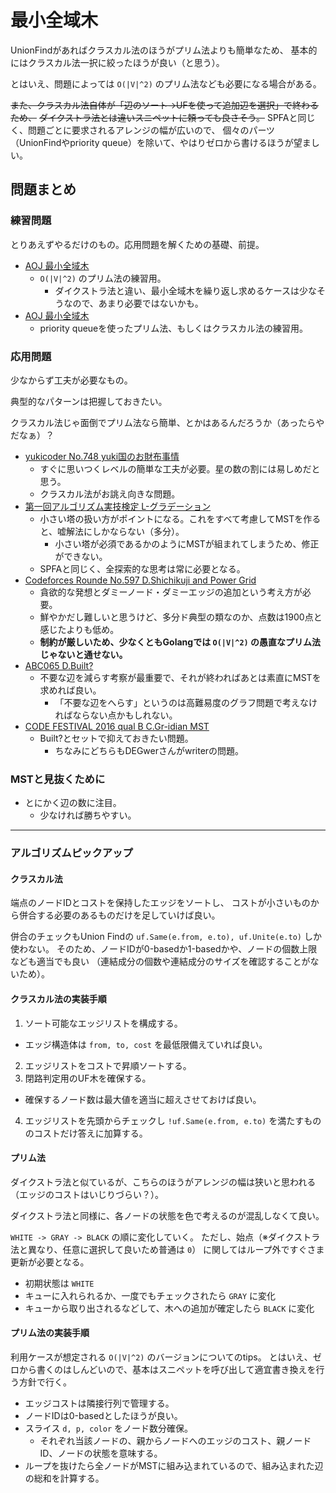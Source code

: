 # 最小全域木

UnionFindがあればクラスカル法のほうがプリム法よりも簡単なため、
基本的にはクラスカル法一択に絞ったほうが良い（と思う）。

とはいえ、問題によっては `O(|V|^2)` のプリム法なども必要になる場合がある。

~~また、クラスカル法自体が「辺のソート→UFを使って追加辺を選択」で終わるため、~~
~~ダイクストラ法とは違いスニペットに頼っても良さそう。~~
SPFAと同じく、問題ごとに要求されるアレンジの幅が広いので、
個々のパーツ（UnionFindやpriority queue）を除いて、やはりゼロから書けるほうが望ましい。

## 問題まとめ

### 練習問題

とりあえずやるだけのもの。応用問題を解くための基礎、前提。

- [AOJ 最小全域木](https://onlinejudge.u-aizu.ac.jp/courses/lesson/1/ALDS1/12/ALDS1_12_A)
  - `O(|V|^2)` のプリム法の練習用。
    - ダイクストラ法と違い、最小全域木を繰り返し求めるケースは少なそうなので、あまり必要ではないかも。
- [AOJ 最小全域木](https://onlinejudge.u-aizu.ac.jp/courses/library/5/GRL/2/GRL_2_A)
  - priority queueを使ったプリム法、もしくはクラスカル法の練習用。

### 応用問題

少なからず工夫が必要なもの。

典型的なパターンは把握しておきたい。

クラスカル法じゃ面倒でプリム法なら簡単、とかはあるんだろうか（あったらやだなぁ）？

- [yukicoder No.748 yuki国のお財布事情](https://yukicoder.me/problems/no/748)
  - すぐに思いつくレベルの簡単な工夫が必要。星の数の割には易しめだと思う。
  - クラスカル法がお誂え向きな問題。
- [第一回アルゴリズム実技検定 L-グラデーション](https://atcoder.jp/contests/past201912-open/tasks/past201912_l)
  - 小さい塔の扱い方がポイントになる。これをすべて考慮してMSTを作ると、嘘解法にしかならない（多分）。
    - 小さい塔が必須であるかのようにMSTが組まれてしまうため、修正ができない。
  - SPFAと同じく、全探索的な思考は常に必要となる。
- [Codeforces Rounde No.597 D.Shichikuji and Power Grid](https://codeforces.com/problemset/problem/1245/D)
  - 貪欲的な発想とダミーノード・ダミーエッジの追加という考え方が必要。
  - 鮮やかだし難しいと思うけど、多分ド典型の類なのか、点数は1900点と感じたよりも低め。
  - **制約が厳しいため、少なくともGolangでは `O(|V|^2)` の愚直なプリム法じゃないと通せない。**
- [ABC065 D.Built?](https://atcoder.jp/contests/abc065/tasks/arc076_b)
  - 不要な辺を減らす考察が最重要で、それが終わればあとは素直にMSTを求めれば良い。
    - 「不要な辺をへらす」というのは高難易度のグラフ問題で考えなければならない点かもしれない。
- [CODE FESTIVAL 2016 qual B C.Gr-idian MST](https://atcoder.jp/contests/code-festival-2016-qualb/tasks/codefestival_2016_qualB_c)
  - Built?とセットで抑えておきたい問題。
    - ちなみにどちらもDEGwerさんがwriterの問題。

### MSTと見抜くために

- とにかく辺の数に注目。
  - 少なければ勝ちやすい。

---

### アルゴリズムピックアップ

#### クラスカル法

端点のノードIDとコストを保持したエッジをソートし、
コストが小さいものから併合する必要のあるものだけを足していけば良い。

併合のチェックもUnion Findの `uf.Same(e.from, e.to), uf.Unite(e.to)` しか使わない。
そのため、ノードIDが0-basedか1-basedかや、ノードの個数上限なども適当でも良い
（連結成分の個数や連結成分のサイズを確認することがないため）。

#### クラスカル法の実装手順

1. ソート可能なエッジリストを構成する。
  - エッジ構造体は `from, to, cost` を最低限備えていれば良い。
2. エッジリストをコストで昇順ソートする。
3. 閉路判定用のUF木を確保する。
  - 確保するノード数は最大値を適当に超えさせておけば良い。
4. エッジリストを先頭からチェックし `!uf.Same(e.from, e.to)` を満たすもののコストだけ答えに加算する。

#### プリム法

ダイクストラ法と似ているが、こちらのほうがアレンジの幅は狭いと思われる（エッジのコストはいじりづらい？）。

ダイクストラ法と同様に、各ノードの状態を色で考えるのが混乱しなくて良い。

`WHITE -> GRAY -> BLACK` の順に変化していく。
ただし、始点（※ダイクストラ法と異なり、任意に選択して良いため普通は `0`）
に関してはループ外ですぐさま更新が必要となる。

- 初期状態は `WHITE`
- キューに入れられるか、一度でもチェックされたら `GRAY` に変化
- キューから取り出されるなどして、木への追加が確定したら `BLACK` に変化

#### プリム法の実装手順

利用ケースが想定される `O(|V|^2)` のバージョンについてのtips。
とはいえ、ゼロから書くのはしんどいので、基本はスニペットを呼び出して適宜書き換えを行う方針で行く。

- エッジコストは隣接行列で管理する。
- ノードIDは0-basedとしたほうが良い。
- スライス `d, p, color` をノード数分確保。
  - それぞれ当該ノードの、親からノードへのエッジのコスト、親ノードID、ノードの状態を意味する。
- ループを抜けたら全ノードがMSTに組み込まれているので、組み込まれた辺の総和を計算する。

